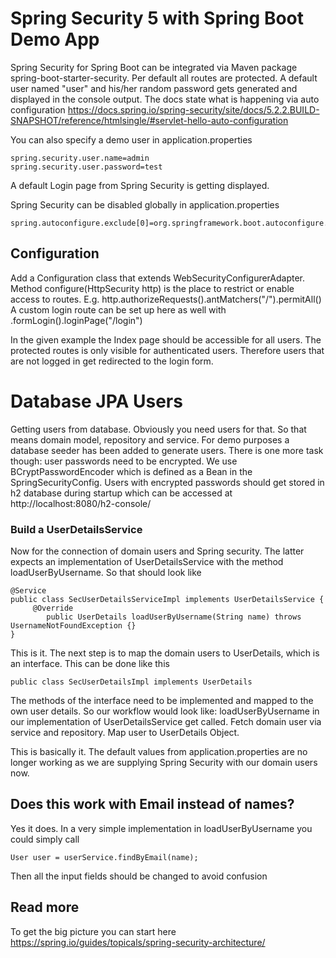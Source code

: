# Spring Security 5 with Spring Boot Demo App

Spring Security for Spring Boot can be integrated via Maven package spring-boot-starter-security. Per default all routes
are protected. A default user named "user" and his/her random password gets generated and displayed in the console output. The docs state what is happening via
auto configuration
https://docs.spring.io/spring-security/site/docs/5.2.2.BUILD-SNAPSHOT/reference/htmlsingle/#servlet-hello-auto-configuration

You can also specify a demo user in application.properties
````
spring.security.user.name=admin
spring.security.user.password=test
```` 
A default Login page from Spring Security is getting displayed.

Spring Security can be disabled globally in application.properties 
````
spring.autoconfigure.exclude[0]=org.springframework.boot.autoconfigure.security.servlet.SecurityAutoConfiguration
````

## Configuration
Add a Configuration class that extends WebSecurityConfigurerAdapter. Method configure(HttpSecurity http) is the place
to restrict or enable access to routes. E.g. http.authorizeRequests().antMatchers("/").permitAll()
A custom login route can be set up here as well with .formLogin().loginPage("/login")

In the given example the Index page should be accessible for all users. The protected routes is only visible for
authenticated users. Therefore users that are not logged in get redirected to the login form.

# Database JPA Users
Getting users from database. Obviously you need users for that. So that means domain model, repository and service. For 
demo purposes a database seeder has been added to generate users. There is one more task though: user passwords need to be
encrypted. We use BCryptPasswordEncoder which is defined as a Bean in the SpringSecurityConfig. Users with encrypted passwords should get stored in h2
database during startup which can be accessed at http://localhost:8080/h2-console/

### Build a UserDetailsService 
Now for the connection of domain users and Spring security. The latter expects an implementation of UserDetailsService with the method loadUserByUsername.
So that should look like

````
@Service
public class SecUserDetailsServiceImpl implements UserDetailsService {
     @Override
        public UserDetails loadUserByUsername(String name) throws UsernameNotFoundException {}
}
````

This is it. The next step is to map the domain users to UserDetails, which is an interface. This can be done like this
````
public class SecUserDetailsImpl implements UserDetails 
````
The methods of the interface need to be implemented and mapped to the own user details. So our workflow would look like:
loadUserByUsername in our implementation of UserDetailsService get called. Fetch domain user via service and repository. 
Map user to UserDetails Object. 

This is basically it. The default values from application.properties are no longer working as we are supplying Spring Security
with our domain users now.

## Does this work with Email instead of names? 
Yes it does. In a very simple implementation in loadUserByUsername you could simply call
````
User user = userService.findByEmail(name);
````
Then all the input fields should be changed to avoid confusion
## Read more
To get the big picture you can start here https://spring.io/guides/topicals/spring-security-architecture/